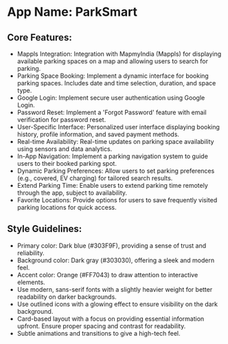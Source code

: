 # **App Name**: ParkSmart

## Core Features:

- Mappls Integration: Integration with MapmyIndia (Mappls) for displaying available parking spaces on a map and allowing users to search for parking.
- Parking Space Booking: Implement a dynamic interface for booking parking spaces. Includes date and time selection, duration, and space type.
- Google Login: Implement secure user authentication using Google Login.
- Password Reset: Implement a 'Forgot Password' feature with email verification for password reset.
- User-Specific Interface: Personalized user interface displaying booking history, profile information, and saved payment methods.
- Real-time Availability: Real-time updates on parking space availability using sensors and data analytics.
- In-App Navigation: Implement a parking navigation system to guide users to their booked parking spot.
- Dynamic Parking Preferences: Allow users to set parking preferences (e.g., covered, EV charging) for tailored search results.
- Extend Parking Time: Enable users to extend parking time remotely through the app, subject to availability.
- Favorite Locations: Provide options for users to save frequently visited parking locations for quick access.

## Style Guidelines:

- Primary color: Dark blue (#303F9F), providing a sense of trust and reliability.
- Background color: Dark gray (#303030), offering a sleek and modern feel.
- Accent color: Orange (#FF7043) to draw attention to interactive elements.
- Use modern, sans-serif fonts with a slightly heavier weight for better readability on darker backgrounds.
- Use outlined icons with a glowing effect to ensure visibility on the dark background.
- Card-based layout with a focus on providing essential information upfront. Ensure proper spacing and contrast for readability.
- Subtle animations and transitions to give a high-tech feel.